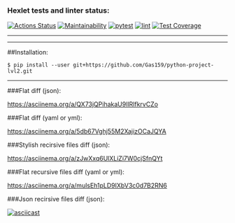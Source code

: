 ### Hexlet tests and linter status:
[![Actions Status](https://github.com/Gas159/python-project-lvl2/workflows/hexlet-check/badge.svg)](https://github.com/Gas159/python-project-lvl2/actions)
[![Maintainability](https://api.codeclimate.com/v1/badges/46234057334d78b3f3ee/maintainability)](https://codeclimate.com/github/Gas159/python-project-lvl2/maintainability)
[![pytest](https://github.com/Gas159/python-project-lvl2/actions/workflows/test1.yml/badge.svg?branch=main)](https://github.com/Gas159/python-project-lvl2/actions/workflows/test1.yml)
[![lint](https://github.com/Gas159/python-project-lvl2/actions/workflows/lint.yml/badge.svg)](https://github.com/Gas159/python-project-lvl2/actions/workflows/lint.yml)
[![Test Coverage](https://api.codeclimate.com/v1/badges/46234057334d78b3f3ee/test_coverage)](https://codeclimate.com/github/Gas159/python-project-lvl2/test_coverage)

<hr/><hr/>

##Installation:

```
$ pip install --user git+https://github.com/Gas159/python-project-lvl2.git
```

<hr/>

###Flat diff (json):

https://asciinema.org/a/QX73jQPihakaU9lIRlfkrvCZo

###Flat diff (yaml or yml):

https://asciinema.org/a/5db67Vghj55M2XajizOCaJQYA

###Stylish recirsive files diff (json):

https://asciinema.org/a/zJwXxq6UlXLiZi7W0cjSfnQYt

###Flat recursive files diff (yaml or yml):

https://asciinema.org/a/mulsEh1pLD9IXbV3c0d7B2RN6

###Json recirsive files diff (json):

[![asciicast](https://asciinema.org/a/yjGZ41oSU8Y8YJcjcWUOTUAiv.svg)](https://asciinema.org/a/yjGZ41oSU8Y8YJcjcWUOTUAiv)







